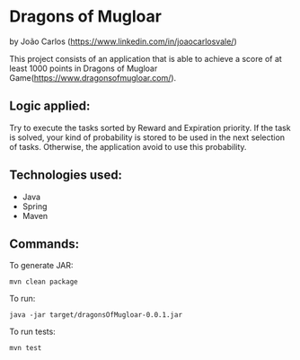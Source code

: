 # Dragons of Mugloar
by João Carlos (https://www.linkedin.com/in/joaocarlosvale/)

This project consists of an application that is able to achieve a score of at least 1000 points
 in Dragons of Mugloar Game(https://www.dragonsofmugloar.com/).

## Logic applied:
Try to execute the tasks sorted by Reward and Expiration priority. If the task is solved, your kind of probability 
is stored to be used in the next selection of tasks. Otherwise, the application avoid to use this probability.

## Technologies used:
* Java
* Spring
* Maven 

## Commands:

To generate JAR:

    mvn clean package

To run:

    java -jar target/dragonsOfMugloar-0.0.1.jar
    
To run tests:

    mvn test
